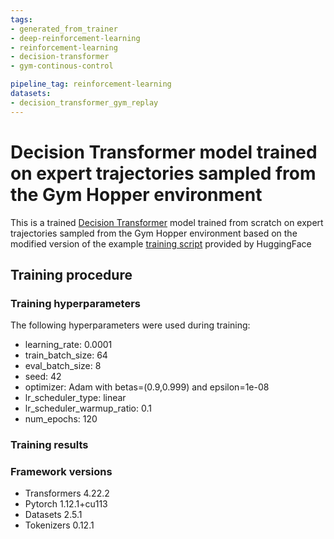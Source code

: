 ```yaml
---
tags:
- generated_from_trainer
- deep-reinforcement-learning
- reinforcement-learning
- decision-transformer
- gym-continous-control

pipeline_tag: reinforcement-learning
datasets:
- decision_transformer_gym_replay
---
```


<!-- This model card has been generated automatically according to the information the Trainer had access to. You
should probably proofread and complete it, then remove this comment. -->

# Decision Transformer model trained on expert trajectories sampled from the Gym Hopper environment
This is a trained [Decision Transformer](https://arxiv.org/abs/2106.01345) model trained from scratch on expert trajectories sampled from the Gym Hopper environment based on the modified version of the example [training script](https://github.com/huggingface/blog/blob/main/notebooks/101_train-decision-transformers.ipynb) provided by HuggingFace


## Training procedure

### Training hyperparameters

The following hyperparameters were used during training:
- learning_rate: 0.0001
- train_batch_size: 64
- eval_batch_size: 8
- seed: 42
- optimizer: Adam with betas=(0.9,0.999) and epsilon=1e-08
- lr_scheduler_type: linear
- lr_scheduler_warmup_ratio: 0.1
- num_epochs: 120

### Training results



### Framework versions

- Transformers 4.22.2
- Pytorch 1.12.1+cu113
- Datasets 2.5.1
- Tokenizers 0.12.1
